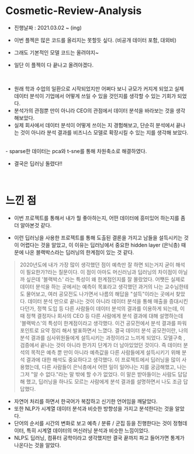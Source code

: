 # Cosmetic-Review-Analysis

- 진행날짜 : 2021.03.02 ~ (ing)

- 이번 플젝은 많은 코드를 올리지는 못할듯 싶다. (비공개 데이터 포함, 대외비)
- 그래도 기본적인 모델 코드는 올려야지~
- 일단 이 플젝이 다 끝나고 올려야겠다.

</br>

- 원래 학과 수업의 일환으로 시작되었지만 어쩌다 보니 규모가 커지게 되었고 실제 데이터 분석이 기업에서 어떻게 쓰일 수 있을 것인지를 생각할 수 있는 기회가 되었다.
- 분석가의 관점뿐 만이 아니라 CEO의 관점에서 데이터 분석을 바라보는 것을 생각해보았다.
- 실제 회사에서 데이터 분석이 어떻게 쓰이는 지 경험해보고, 단순히 분석에서 끝나는 것이 아니라 분석 결과를 비즈니스 모델로 확장시킬 수 있는 지를 생각해 보았다.


</br>
- sparse한 데이터는 pca와 t-sne를 통해 차원축소로 해결하였다.

</br>

- 결국은 딥러닝 돌렸다!!
</br>


# 느낀 점

- 이번 프로젝트를 통해서 내가 뭘 좋아하는지, 어떤 데이터에 흥미있어 하는지를 좀 더 알아본것 같다.

- 이런 딥러닝을 사용한 프로젝트를 통해 도출된 결론을 가지고 남들을 설득시키는 것이 어렵다는 것을 알았고, 이 이유는 딥러닝에서 중요한 hidden layer (은닉층) 때문에 나온 블랙박스라는 딥러닝의 한계점이 있는 것 같다.

> 2020년도에 내가 가장 많이 생각했던 점이 예측만 잘 하면 되는거지 굳이 해석이 필요한가?라는 질문이다. 이 점이 아마도 머신러닝과 딥러닝의 차이점이 아닐까 싶은데 '블랙박스' 라는 특성이 왜 한계점인지를 잘 몰랐었다. 어쨋든 실제로 데이터 분석을 하는 곳에서는 예측이 목표라고 생각했던 과거의 나는 교수님한테도 물어보고, 여러 공모전도 나가면서 나름의 해답을 "설득"이라는 곳에서 찾았다. 데이터 분석 만으로 끝나는 것이 아니라 데이터 분석을 통해 매출을 증대시킨다던가, 정책 도입 등 다른 사람들이 데이터 분석의 결과를 이용하게 되는데, 이 때 정책 결정자나 회사의 CEO 등 다른 사람에게 분석 결과에 대해 설명하는데 '블랙박스'의 특성이 한계점이라고 생각했다. 이건 공모전에서 분석 결과를 파워포인트로 요약 정리 해서 발표하면서 느꼈다. 결국 데이터 분석 공모전이란, 나의 분석 결과를 심사위원들에게 설득시키는 과정이라고 느끼게 되었다. 모델구축 , 검증에서 끝나는 것이 아니라 한가지 단계가 더 남아있었던 것이다. 즉 데이터 분석의 목적은 예측 뿐 만이 아니라 예측값을 다른 사람들에게 설득시키기 위해 분석 결과에 대한 해석도 중요하다고 생각했다. 이 프로젝트에서 딥러닝을 많이 사용했는데, 다른 사람들이 은닉층에서 어떤 일이 일어나는 지를 궁금해했고, 나는 그저 "알 수 없다."라는 말 밖에 할 수가 없었다. 이 말은 받아들이는 사람도 답답해 했고, 딥러닝을 하나도 모르는 사람에게 분석 결과를 설명하면서 나도 조금 답답했다.



- 자연어 처리를 하면서 한국어가 복잡하고 신기한 언어임을 깨달았다.
- 또한 NLP가 시계열 데이터 분석과 비슷한 방향성을 가지고 분석한다는 것을 알았다.
- 단어의 순서를 시간의 변화로 보고 예측 / 분류 / 군집 등을 진행한다는 것이 정형데이터, 특히 시계열 데이터의 머신러닝 분석과 비슷한 느낌이었다.
- NLP도 딥러닝, 컴퓨터 공학이라고 생각했지만 결국 끝까지 파고 들어가면 통계가 나온다는 것을 알았다.
